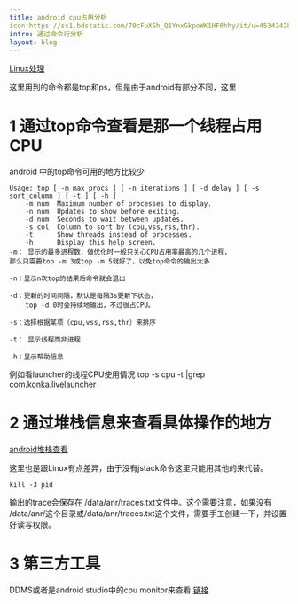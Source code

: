 ```yaml
---
title: android cpu占用分析  
icon:https://ss1.bdstatic.com/70cFuXSh_Q1YnxGkpoWK1HF6hhy/it/u=453424286,202850325&fm=11&gp=0.jpg 
intro: 通过命令行分析  
layout: blog
---
```


[Linux处理](http://blog.csdn.net/zgs_shmily/article/details/51019933)

这里用到的命令都是top和ps，但是由于android有部分不同，这里

# 1 通过top命令查看是那一个线程占用CPU
android 中的top命令可用的地方比较少

```
Usage: top [ -m max_procs ] [ -n iterations ] [ -d delay ] [ -s sort_column ] [ -t ] [ -h ]
    -m num  Maximum number of processes to display.
    -n num  Updates to show before exiting.
    -d num  Seconds to wait between updates.        
    -s col  Column to sort by (cpu,vss,rss,thr).
    -t      Show threads instead of processes.
    -h      Display this help screen.
-m： 显示的最多进程数，做优化时一般只关心CPU占用率最高的几个进程，
那么只需要top -m 3或top -m 5就好了，以免top命令的输出太多

-n：显示n次top的结果后命令就会退出

-d：更新的时间间隔，默认是每隔3s更新下状态，
    top -d 0时会持续地输出，不过很占CPU。

-s：选择根据某项（cpu,vss,rss,thr）来排序

-t： 显示线程而非进程

-h：显示帮助信息
```

例如看launcher的线程CPU使用情况
top -s cpu -t |grep com.konka.livelauncher

# 2 通过堆栈信息来查看具体操作的地方
[android堆栈查看](http://blog.csdn.net/freshui/article/details/9456889)

这里也是跟Linux有点差异，由于没有jstack命令这里只能用其他的来代替。

```
kill -3 pid
```
输出的trace会保存在 /data/anr/traces.txt文件中。这个需要注意，如果没有 /data/anr/这个目录或/data/anr/traces.txt这个文件，需要手工创建一下，并设置好读写权限。 

# 3 第三方工具
DDMS或者是android studio中的cpu monitor来查看
[链接](http://www.jianshu.com/p/6bf564f7cdf0)